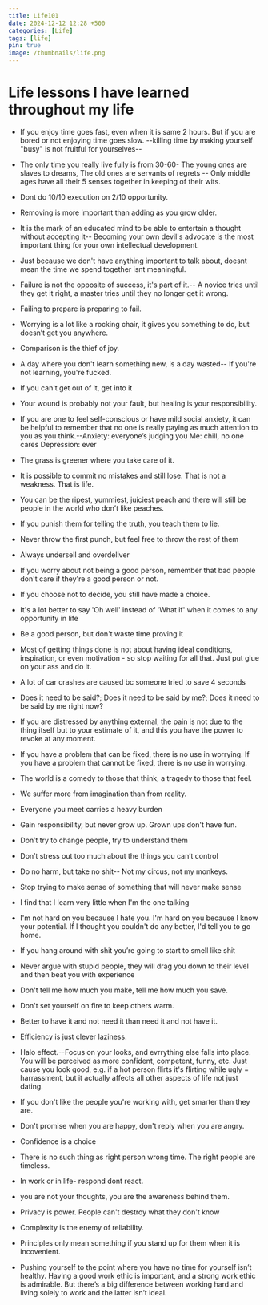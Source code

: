 ```yaml
---
title: Life101
date: 2024-12-12 12:28 +500
categories: [Life]
tags: [life]
pin: true
image: /thumbnails/life.png
---
```


# Life lessons I have learned throughout my life

- If you enjoy time goes fast, even when it is same 2 hours. But if you are bored or not enjoying time goes slow. --killing time by making yourself "busy" is not fruitful for yourselves--

- The only time you really live fully is from 30-60- The young ones are slaves to dreams, The old ones are servants of regrets -- Only middle ages have all their 5 senses together in keeping of their wits.

- Dont do 10/10 execution on 2/10 opportunity.

- Removing is more important than adding as you grow older.

- It is the mark of an educated mind to be able to entertain a thought without accepting it-- Becoming your own devil's advocate is the most important thing for your own intellectual development.

- Just because we don't have anything important to talk about, doesnt mean the time we spend together isnt meaningful.

- Failure is not the opposite of success, it's part of it.-- A novice tries until they get it right, a master tries until they no longer get it wrong.

- Failing to prepare is preparing to fail.

- Worrying is a lot like a rocking chair, it gives you something to do, but doesn’t get you anywhere.

- Comparison is the thief of joy.

- A day where you don't learn something new, is a day wasted-- If you're not learning, you're fucked.

- If you can't get out of it, get into it

- Your wound is probably not your fault, but healing is your responsibility.

- If you are one to feel self-conscious or have mild social anxiety, it can be helpful to remember that no one is really paying as much attention to you as you think.--Anxiety: everyone’s judging you Me: chill, no one cares Depression: ever

- The grass is greener where you take care of it.

- It is possible to commit no mistakes and still lose. That is not a weakness. That is life.

- You can be the ripest, yummiest, juiciest peach and there will still be people in the world who don’t like peaches.

- If you punish them for telling the truth, you teach them to lie.

- Never throw the first punch, but feel free to throw the rest of them

- Always undersell and overdeliver

- If you worry about not being a good person, remember that bad people don't care if they're a good person or not.

- If you choose not to decide, you still have made a choice.

- It's a lot better to say 'Oh well' instead of 'What if' when it comes to any opportunity in life

- Be a good person, but don't waste time proving it

- Most of getting things done is not about having ideal conditions, inspiration, or even motivation - so stop waiting for all that. Just put glue on your ass and do it.

- A lot of car crashes are caused bc someone tried to save 4 seconds

- Does it need to be said?; Does it need to be said by me?; Does it need to be said by me right now?

- If you are distressed by anything external, the pain is not due to the thing itself but to your estimate of it, and this you have the power to revoke at any moment.

- If you have a problem that can be fixed, there is no use in worrying. If you have a problem that cannot be fixed, there is no use in worrying.

- The world is a comedy to those that think, a tragedy to those that feel.

- We suffer more from imagination than from reality.

- Everyone you meet carries a heavy burden

- Gain responsibility, but never grow up. Grown ups don't have fun.

- Don’t try to change people, try to understand them

- Don’t stress out too much about the things you can’t control

- Do no harm, but take no shit-- Not my circus, not my monkeys.

- Stop trying to make sense of something that will never make sense

- I find that I learn very little when I'm the one talking

- I'm not hard on you because I hate you. I'm hard on you because I know your potential. If I thought you couldn't do any better, I'd tell you to go home.

- If you hang around with shit you’re going to start to smell like shit

- Never argue with stupid people, they will drag you down to their level and then beat you with experience

- Don't tell me how much you make, tell me how much you save.

- Don't set yourself on fire to keep others warm.

- Better to have it and not need it than need it and not have it.

- Efficiency is just clever laziness.

- Halo effect.--Focus on your looks, and evrrything else falls into place. You will be perceived as more confident, competent, funny, etc. Just cause you look good, e.g. if a hot person flirts it's flirting while ugly = harrassment, but it actually affects all other aspects of life not just dating.

- If you don't like the people you're working with, get smarter than they are.

- Don't promise when you are happy, don't reply when you are angry.

- Confidence is a choice

- There is no such thing as right person wrong time. The right people are timeless.

- In work or in life- respond dont react.

- you are not your thoughts, you are the awareness behind them.

- Privacy is power. People can't destroy what they don't know

- Complexity is the enemy of reliability.

- Principles only mean something if you stand up for them when it is incovenient.

- Pushing yourself to the point where you have no time for yourself isn’t healthy.
  Having a good work ethic is important, and a strong work ethic is admirable. But there’s a big difference between working hard and living solely to work and the latter isn’t ideal.
